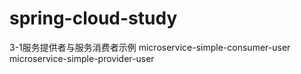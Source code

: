# spring-cloud-study
3-1服务提供者与服务消费者示例
microservice-simple-consumer-user
microservice-simple-provider-user


